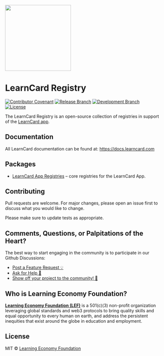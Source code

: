 [<img src="https://user-images.githubusercontent.com/2185016/190510561-294db809-09fd-4771-9749-6c0e0f4144fd.png" width="215"/>](https://learncard.com)

# LearnCard Registry
[![Contributor Covenant](https://img.shields.io/badge/Contributor%20Covenant-2.1-4baaaa.svg)](CODE_OF_CONDUCT.md)
[![Release Branch](https://img.shields.io/badge/release_branch-main-green.svg)](https://github.com/learningeconomy/LearnCard/tree/main)
[![Development Branch](https://img.shields.io/badge/docs-quickstart-green.svg)](https://docs.learncard.com/)
[![License](https://img.shields.io/badge/license-mit-blue.svg)](https://github.com/learningeconomy/LearnCard/blob/main/LICENSE)

The LearnCard Registry is an open-source collection of registries in support of the [LearnCard app](https://learncard.com/). 

## Documentation
All LearnCard documentation can be found at:
https://docs.learncard.com


## Packages
- [LearnCard App Registries](./registries/learncard) – core registries for the LearnCard App.


## Contributing
Pull requests are welcome. For major changes, please open an issue first to discuss what you would like to change.

Please make sure to update tests as appropriate.

## Comments, Questions, or Palpitations of the Heart?
The best way to start engaging in the community is to participate in our Github Discussions: 
- [Post a Feature Request 💡](https://github.com/learningeconomy/LearnCard/discussions/categories/feature-requests)
- [Ask for Help 💖](https://github.com/learningeconomy/LearnCard/discussions/categories/help)
- [Show off your project to the community! 🙌](https://github.com/learningeconomy/LearnCard/discussions/categories/show-and-tell)

## Who is Learning Economy Foundation?

**[Learning Economy Foundation (LEF)](https://www.learningeconomy.io)** is a 501(c)(3) non-profit organization leveraging global standards and web3 protocols to bring quality skills and equal opportunity to every human on earth, and address the persistent inequities that exist around the globe in education and employment. 


## License
MIT © [Learning Economy Foundation](https://github.com/Learning-Economy-Foundation)
